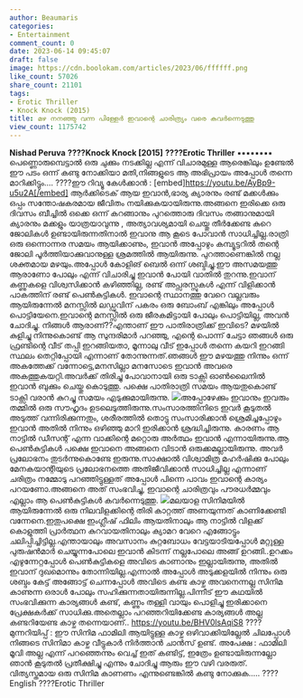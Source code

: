 ```yaml
---
author: Beaumaris
categories:
- Entertainment
comment_count: 0
date: 2023-06-14 09:45:07
draft: false
image: https://cdn.boolokam.com/articles/2023/06/ffffff.png
like_count: 57026
share_count: 21101
tags:
- Erotic Thriller
- Knock Knock (2015)
title: മഴ നനഞ്ഞു വന്ന പിള്ളേർ ഇവാന്റെ ചാരിത്ര്യം വരെ കവർന്നെടുത്തു
view_count: 1175742
---
```


**Nishad Peruva** **????Knock Knock [2015]** **????Erotic Thriller** ▪️▪️▪️▪️▪️▪️▪️▪️ പെണ്ണൊരുമ്പെട്ടാൽ ഒരു ചുക്കും നടക്കില്ല എന്ന് വിചാരമുള്ള ആരെങ്കിലും ഉണ്ടേൽ ഈ പടം ഒന്ന് കണ്ടു നോക്കിയാ മതി,നിങ്ങളുടെ ആ അഭിപ്രായം അപ്പോൾ തന്നെ മാറിക്കിട്ടും.... ????ഈ റിവ്യൂ കേൾക്കാൻ : [embed]https://youtu.be/AyBp9-u5u2A[/embed] ആർക്കിടെക് ആയ ഇവാൻ,ഭാര്യ ക്യാരനും രണ്ട്‌ മക്കൾക്കും ഒപ്പം സന്തോഷകരമായ ജീവിതം നയിക്കുകയായിരുന്നു.അങ്ങനെ ഇരിക്കെ ഒരു ദിവസം ബീച്ചിൽ ഒക്കെ ഒന്ന് കറങ്ങാനും പുറത്തൊരു ദിവസം തങ്ങാനുമായി ക്യാരനും മക്കളും യാത്രയാവുന്നു , അത്യാവശ്യമായി ചെയ്തു തീർക്കേണ്ട കുറെ ജോലികൾ ഉണ്ടായിരുന്നതിനാൽ ഇവാനു ആ കൂടെ പോവാൻ സാധിച്ചില്ല.രാത്രി ഒരു ഒന്നൊന്നര സമയം ആയിക്കാണും, ഇവാൻ അപ്പോഴും കമ്പ്യൂട്ടറിൽ തന്റെ ജോലി പൂർത്തിയാക്കുവാനുള്ള ശ്രമത്തിൽ ആയിരുന്നു. പുറത്താണെങ്കിൽ നല്ല ശക്തമായ മഴയും.അപ്പോൾ കോളിങ് ബെൽ ഒന്ന് ശബ്ദിച്ചു.ഈ അസമയത്തു ആരാണോ പോലും എന്ന് വിചാരിച്ചു ഇവാൻ പോയി വാതിൽ തുറന്നു.ഇവാന് കണ്ണുകളെ വിശ്വസിക്കാൻ കഴിഞ്ഞില്ല, രണ്ട്‌ അപ്സരസ്സുകൾ എന്ന് വിളിക്കാൻ പാകത്തിന് രണ്ട്‌ പെൺകുട്ടികൾ. [](https://cdn.boolokam.com/articles/2023/06/gggggg.jpg)ഇവാന്റെ സ്ഥാനത്തു വേറെ വല്ലവരും ആയിരുന്നേൽ മനസ്സിൽ ലഡ്ഡുവിന് പകരം ഒരു ബോംബ് എങ്കിലും അപ്പോൾ പൊട്ടിയേനെ.ഇവാന്റെ മനസ്സിൽ ഒരു ജീരകമിട്ടായി പോലും പൊട്ടിയില്ല, അവൻ ചോദിച്ചു. നിങ്ങൾ ആരാണ്??എന്താണ് ഈ പാതിരാത്രിക്ക് ഇവിടെ? മഴയിൽ കുളിച്ചു നിന്നുകൊണ്ട് ആ സുന്ദരിമാർ പറഞ്ഞു, എന്റെ പൊന്ന് ചേട്ടാ ഞങ്ങൾ ഒരു ഫ്രണ്ടിന്റെ വീട് തപ്പി ഇറങ്ങിയതാ, മൂന്നാലു വീട് ഇപ്പോൾ തന്നെ കയറി ഇറങ്ങി സ്ഥലം തെറ്റിപ്പോയി എന്നാണ് തോന്നുന്നത്.ഞങ്ങൾ ഈ മഴയത്തു നിന്നും ഒന്ന് അകത്തേക്ക് വന്നോട്ടെ,മനസില്ലാ മനസോടെ ഇവാൻ അവരെ അകത്തുകയറ്റി.അവർക്ക് തിരിച്ചു പോവാനായി ഒരു ടാക്സി ഓൺലൈനിൽ ഇവാൻ ബുക്കും ചെയ്തു കൊടുത്തു. പക്ഷെ പാതിരാത്രി സമയം ആയതുകൊണ്ട് ടാക്സി വരാൻ കുറച്ചു സമയം എടുക്കുമായിരുന്നു. [![](https://cdn.boolokam.com/articles/2023/06/ffffff.png)](https://cdn.boolokam.com/articles/2023/06/ffffff.png)അപ്പോഴേക്കും ഇവാനും ഇവരും തമ്മിൽ ഒരു സൗഹൃദം ഉടലെടുത്തിരുന്നു.സംസാരത്തിനിടെ ഇവർ കൂടുതൽ അടുത്ത് വന്നിരിക്കുന്നതും, ശരീരത്തിൽ തൊട്ടു സംസാരിക്കാൻ ശ്രെമിച്ചപ്പോഴും ഇവാൻ അതിൽ നിന്നും ഒഴിഞ്ഞു മാറി ഇരിക്കാൻ ശ്രദ്ധിച്ചിരുന്നു. കാരണം ആ നാട്ടിൽ ഡീസന്റ് എന്ന വാക്കിന്റെ മറ്റൊരു അർത്ഥം ഇവാൻ എന്നായിരുന്നു.ആ പെൺകുട്ടികൾ പക്ഷെ ഇവാനെ അങ്ങനെ വിടാൻ ഒരുക്കമല്ലായിരുന്നു. അവർ പ്രലോഭനം തുടർന്നുകൊണ്ടേ ഇരുന്നു.സാക്ഷാൽ വിശ്വാമിത്ര മഹർഷിക്കു പോലും മേനകയാന്റിയുടെ പ്രലോഭനത്തെ അതിജീവിക്കാൻ സാധിച്ചില്ല എന്നാണ് ചരിത്രം നമ്മോടു പറഞ്ഞിട്ടുള്ളത് അപ്പോൾ പിന്നെ പാവം ഇവാന്റെ കാര്യം പറയണോ.അങ്ങനെ അത് സംഭവിച്ചു, ഇവാന്റെ ചാരിത്രവും പൗരധർമ്മവും എല്ലാം ആ പെൺകുട്ടികൾ കവർന്നെടുത്തു. [![](https://cdn.boolokam.com/articles/2023/06/ffqq.jpg)](https://cdn.boolokam.com/articles/2023/06/ffqq.jpg)മലയാള സിനിമയിൽ ആയിരുന്നേൽ ഒരു നിലവിളക്കിന്റെ തിരി കാറ്റത്ത് അണയുന്നത് കാണിക്കേണ്ടി വന്നേനെ.ഇതുപക്ഷെ ഇംഗ്ലീഷ് ഫിലിം ആയതിനാലും ആ നാട്ടിൽ വിളക്ക് കൊളുത്തി പ്രാർത്ഥന കുറവായതിനാലും ക്യാമറ വേറെ എങ്ങോട്ടും ചലിപ്പിച്ചിട്ടില്ല.എന്തായാലും അവസാനം കുറ്റബോധം വേട്ടയാടിയപ്പോൾ മറ്റുള്ള പുരുഷൻമാർ ചെയ്യുന്നപോലെ ഇവാൻ കിടന്ന് നല്ലപോലെ അങ്ങ് ഉറങ്ങി..ഉറക്കം എഴുന്നേറ്റപ്പോൾ പെൺകുട്ടികളെ അവിടെ കാണാനും ഇല്ലായിരുന്നു, അതിൽ ഇവാന് ദുഖമൊന്നും തോന്നിയില്ല.എന്നാൽ അപ്പോൾ അടുക്കളയിൽ നിന്നും ഒരു ശബ്ദം കേട്ട് അങ്ങോട്ട് ചെന്നപ്പോൾ അവിടെ കണ്ട കാഴ്ച അവനെന്നല്ല സിനിമ കാണുന്ന ഒരാൾ പോലും സഹിക്കുന്നതായിരുന്നില്ല.പിന്നീട് ഈ കഥയിൽ സംഭവിക്കുന്ന കാര്യങ്ങൾ കണ്ട്, കണ്ണും തള്ളി വായും പൊളിച്ചു ഇരിക്കാനെ പ്രേക്ഷകർക്ക് സാധിക്കു.അതെല്ലാം പറഞ്ഞറിയിക്കേണ്ട കാര്യങ്ങൾ അല്ല കണ്ടറിയേണ്ട കാഴ്ച തന്നെയാണ്.. https://youtu.be/BHV0lsAqiS8 ????മുന്നറിയിപ്പ് : ഈ സിനിമ ഫാമിലി ആയിട്ടുള്ള കാഴ്ച ഒഴിവാക്കിയില്ലേൽ ചിലപ്പോൾ നിങ്ങടെ സിനിമാ കാഴ്ച വീട്ടുകാർ നിർത്താൻ ചാൻസ് ഉണ്ട്. അപേക്ഷ : ഫാമിലി മൂവി അല്ല എന്ന് പറഞ്ഞെന്നും വെച്ച് ഇത് കണ്ടിട്ട്, ഇത്രേം ഉണ്ടായിരുന്നല്ലോ ഞാൻ കൂടുതൽ പ്രതീക്ഷിച്ചു എന്നും ചോദിച്ചു ആരും ഈ വഴി വരരുത്. വിത്യസ്തമായ ഒരു സിനിമ കാണണം എന്നുണ്ടെങ്കിൽ കണ്ടു നോക്കുക..... ????English ????️Erotic Thriller